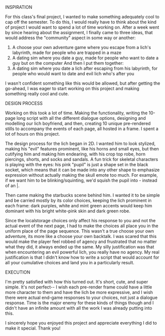 INSPIRATION

For this class's final project, I wanted to make something adequately cool to cap off the semester. To do this, I would really have to think about the kind of project I would want to spend a lot of time working on. After a week went by since hearing about the assignment, I finally came to three ideas, that would address the "community" aspect in some way or another:
1) A choose your own adventure game where you escape from a lich's labyrinth, made for people who are trapped in a maze
2) A dating sim where you date a guy, made for people who want to date a guy but on the computer
And then I put them together:
3) A dating sim where you date a lich after escaping from his labyrinth, for people who would want to date and evil lich who's after you

I wasn't confident something like this would be allowed, but after getting the go-ahead, I was eager to start working on this project and making something really cool and cute.

DESIGN PROCESS

Working on this took a lot of time. Making the functionality, writing the 10-page long script with all the different dialogue options, designing and modelling our lich boyfriend, and then, creating 10 unique pre-rendered stills to accompany the events of each page, all hosted in a frame. I spent a lot of hours on this project.

The design process for the lich began in 2D. I wanted him to look stylized, making his "evil" features prominent, like his horns and small eyes, but then cutifying him and making him endearing, with his crop top robe, horn piercings, shorts, and socks and sandals. A fun trick for skeletal characters is playing with the eyes: his pink "pupil" is just a shape set in the black socket, which means that it can be made into any other shape to emphasize expression without actually making the skull emote too much. For example, if we want him to be blinking/squinting, we'd squish the pupil into - instead of an |. 

Then came making the starbucks scene behind him. I wanted it to be simple and be carried mostly by its color choices, keeping the lich prominent in each frame: dark purples, white and mint green accents would keep him dominant with his bright white-pink skin and dark green robe.

Since the localstorage choices only affect his response to you and not the actual event of the next page, I had to make the choices all place you in the uniform place of the page sequence. This wasn't a true choose your own adventure, its more like a choose your own backtalk. I was scared that this would make the player feel robbed of agency and frustrated that no matter what they did, it always ended up the same. My silly justification was that when encountering an evil powerful lich, you really have no agency. My real justification is that I didn't know how to write a script that would account for all your cumulative choices and land you in a particularly result. 

EXECUTION

I'm pretty satisfied with how this turned out. It's short, cute, and super simple. It's not perfect-- I wish each pre-render frame could have a little more character to them and have the lich be more expressive, and I wish there were actual end-game responses to your choices, not just a dialogue response. Time is the major enemy for these kinds of things though and I didn't have an infinite amount with all the work I was already putting into this.

I sincerely hope you enjoyed this project and appreciate everything I did to make it special. Thank you!
